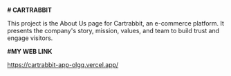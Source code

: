 **# CARTRABBIT**

This project is the About Us page for Cartrabbit, an e-commerce platform. It presents the company's story, mission, values, and team to build trust and engage visitors.


**#MY WEB LINK**

https://cartrabbit-app-olgq.vercel.app/
